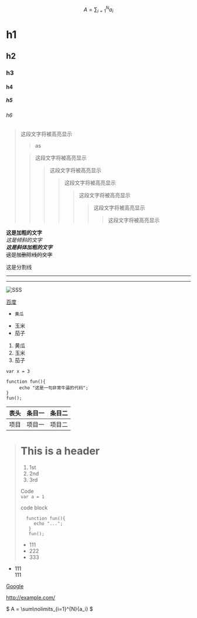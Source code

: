 <script src='https://cdnjs.cloudflare.com/ajax/libs/mathjax/2.7.5/MathJax.js?config=TeX-MML-AM_CHTML' async></script>
$$A = \sum\nolimits_{i=1}^{N}{a_i}$$


# h1
## h2
### h3
#### h4
##### h5
###### h6

> 这段文字将被高亮显示 
>
>>as
>
>> 这段文字将被高亮显示
>>> 这段文字将被高亮显示
>>>> 这段文字将被高亮显示
>>>>> 这段文字将被高亮显示
>>>>>> 这段文字将被高亮显示
>>>>>>> 这段文字将被高亮显示

**这是加粗的文字**  
*这是倾斜的文字*  
***这是斜体加粗的文字***  
~~这是加删除线的文字~~   

这是分割线

---
***


![SSS](https://timgsa.baidu.com/timg?image&quality=80&size=b9999_10000&sec=1550318357940&di=36283093b36dd97d5028e241e21b9c48&imgtype=0&src=http%3A%2F%2Fscimg.jb51.net%2Fallimg%2F150818%2F14-150QQ04UC58.jpg "sss")


[百度](http://baidu.com)

*     黄瓜  
* 玉米
* 茄子
1. 黄瓜  
1. 玉米
 3. 茄子

 `var x = 3`



    function fun(){ 
         echo "这是一句非常牛逼的代码";    
    }
    fun();


 表头|条目一|条目二
:---:|:---:|:---:
项目|项目一|项目二

> # This is a header
> 1. 1st
> 2. 2nd
> 3. 3rd
> 
> Code    
> `var a = 1`
>
>code block
> 
>       function fun(){ 
>          echo "...";    
>        }
>        fun();
> 
> * 111
> * 222
> * 333

*   111    
    111

[Google][]

http://example.com/


<p class='md-math-block'>$
A = \sum\nolimits_{i=1}^{N}{a_i}
$</p>
<p>&nbsp;</p>



[Google]: http://google.com/ "gg"

        
